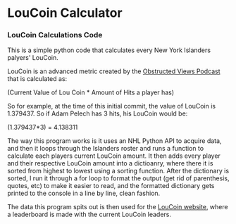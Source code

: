# LouCoin Calculator
### LouCoin Calculations Code
This is a simple python code that calculates every New York Islanders palyers' LouCoin.

LouCoin is an advanced metric created by the [Obstructed Views Podcast](https://open.spotify.com/show/2msToI7dfUmcxExi8TC6Z8) that is calculated as:

(Current Value of Lou Coin * Amount of Hits a  player has)

So for example, at the time of this initial commit, the value of LouCoin is 1.379437. So if Adam Pelech has 3 hits, his LouCoin would be:

(1.379437*3) = 4.138311

The way this program works is it uses an NHL Python API to acquire data, and then it loops through the Islanders roster and runs a function to calculate each players current LouCoin amount. It then adds every player and their respective LouCoin amount into a dictioanry, where there it is sorted from highest to lowest using a sorting function. After the dictionary is sorted, I run it through a for loop to format the output (get rid of parenthesis, quotes, etc) to make it easier to read, and the formatted dictionary gets printed to the console in a line by line, clean fashion.

The data this program spits out is then used for the [LouCoin website](https://loucoin.com), where a leaderboard is made with the current LouCoin leaders.

